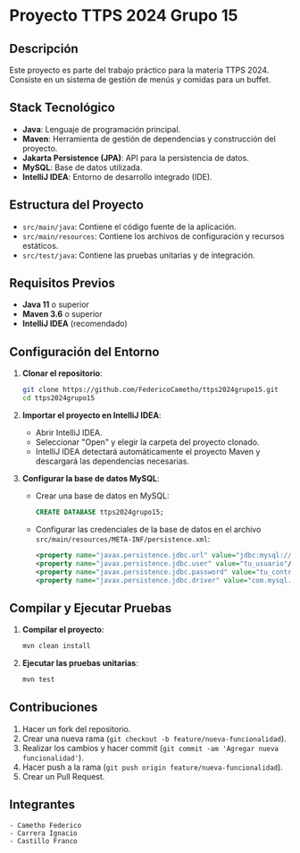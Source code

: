 # Proyecto TTPS 2024 Grupo 15

## Descripción

Este proyecto es parte del trabajo práctico para la materia TTPS 2024. Consiste en un sistema de gestión de menús y comidas para un buffet.

## Stack Tecnológico

- **Java**: Lenguaje de programación principal.
- **Maven**: Herramienta de gestión de dependencias y construcción del proyecto.
- **Jakarta Persistence (JPA)**: API para la persistencia de datos.
- **MySQL**: Base de datos utilizada.
- **IntelliJ IDEA**: Entorno de desarrollo integrado (IDE).

## Estructura del Proyecto

- `src/main/java`: Contiene el código fuente de la aplicación.
- `src/main/resources`: Contiene los archivos de configuración y recursos estáticos.
- `src/test/java`: Contiene las pruebas unitarias y de integración.

## Requisitos Previos

- **Java 11** o superior
- **Maven 3.6** o superior
- **IntelliJ IDEA** (recomendado)

## Configuración del Entorno

1. **Clonar el repositorio**:
    ```bash
    git clone https://github.com/FedericoCametho/ttps2024grupo15.git
    cd ttps2024grupo15
    ```

2. **Importar el proyecto en IntelliJ IDEA**:
    - Abrir IntelliJ IDEA.
    - Seleccionar "Open" y elegir la carpeta del proyecto clonado.
    - IntelliJ IDEA detectará automáticamente el proyecto Maven y descargará las dependencias necesarias.

3. **Configurar la base de datos MySQL**:
    - Crear una base de datos en MySQL:
        ```sql
        CREATE DATABASE ttps2024grupo15;
        ```
   - Configurar las credenciales de la base de datos en el archivo `src/main/resources/META-INF/persistence.xml`:
       ```xml
       <property name="javax.persistence.jdbc.url" value="jdbc:mysql://localhost:3306/ttps2024grupo15"/>
       <property name="javax.persistence.jdbc.user" value="tu_usuario"/>
       <property name="javax.persistence.jdbc.password" value="tu_contraseña"/>
       <property name="javax.persistence.jdbc.driver" value="com.mysql.cj.jdbc.Driver"/>
       ```

## Compilar y Ejecutar Pruebas

1. **Compilar el proyecto**:
    ```bash
    mvn clean install
    ```

2. **Ejecutar las pruebas unitarias**:
    ```bash
    mvn test
    ```

## Contribuciones

1. Hacer un fork del repositorio.
2. Crear una nueva rama (`git checkout -b feature/nueva-funcionalidad`).
3. Realizar los cambios y hacer commit (`git commit -am 'Agregar nueva funcionalidad'`).
4. Hacer push a la rama (`git push origin feature/nueva-funcionalidad`).
5. Crear un Pull Request.

## Integrantes
    - Cametho Federico
    - Carrera Ignacio
    - Castillo Franco